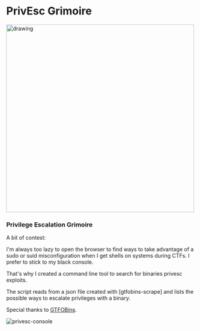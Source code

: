 # PrivEsc Grimoire

<img src="https://user-images.githubusercontent.com/72035730/193342866-c4c43c70-5b7b-4aa4-836d-dfb29e91f8fd.png" alt="drawing" width="500"/>

### Privilege Escalation Grimoire

A bit of contest: 

I'm always too lazy to open the browser to find ways to take advantage of a sudo or suid misconfiguration when I get shells on systems during CTFs.
I prefer to stick to my black console.

That's why I created a command line tool to search for binaries privesc exploits.

The script reads from a json file created with [gtfobins-scrape] and lists the possible ways to escalate privileges with a binary.

Special thanks to [GTFOBins](https://github.com/GTFOBins).

![privesc-console](https://user-images.githubusercontent.com/72035730/194287489-dc16cb37-7f7d-41b6-bf7d-dd3dea8240c0.png)
